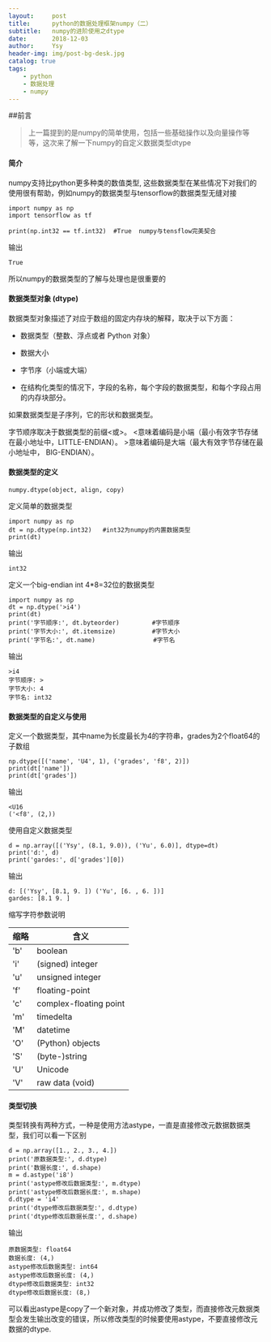 ```yaml
---
layout:     post
title:      python的数据处理框架numpy（二）
subtitle:   numpy的进阶使用之dtype
date:       2018-12-03
author:     Ysy
header-img: img/post-bg-desk.jpg
catalog: true
tags:
    - python
    - 数据处理
    - numpy
---
```


##前言
>上一篇提到的是numpy的简单使用，包括一些基础操作以及向量操作等等，这次来了解一下numpy的自定义数据类型dtype

#### 简介
numpy支持比python更多种类的数值类型, 这些数据类型在某些情况下对我们的使用很有帮助，例如numpy的数据类型与tensorflow的数据类型无缝对接

```
import numpy as np
import tensorflow as tf

print(np.int32 == tf.int32)  #True  numpy与tensflow完美契合
```
输出

```
True
```
所以numpy的数据类型的了解与处理也是很重要的

#### 数据类型对象 (dtype)
数据类型对象描述了对应于数组的固定内存块的解释，取决于以下方面：

- 数据类型（整数、浮点或者 Python 对象）

- 数据大小

- 字节序（小端或大端）

- 在结构化类型的情况下，字段的名称，每个字段的数据类型，和每个字段占用的内存块部分。

如果数据类型是子序列，它的形状和数据类型。

字节顺序取决于数据类型的前缀<或>。 <意味着编码是小端（最小有效字节存储在最小地址中，LITTLE-ENDIAN）。 >意味着编码是大端（最大有效字节存储在最小地址中， BIG-ENDIAN）。

#### 数据类型的定义

```
numpy.dtype(object, align, copy)
```
定义简单的数据类型

```
import numpy as np
dt = np.dtype(np.int32)   #int32为numpy的内置数据类型
print(dt)
```
输出

```
int32
```
定义一个big-endian int 4*8=32位的数据类型

```
import numpy as np
dt = np.dtype('>i4')
print(dt)
print('字节顺序:', dt.byteorder)         #字节顺序
print('字节大小:', dt.itemsize)          #字节大小
print('字节名:', dt.name)                #字节名
```
输出

```
>i4
字节顺序: >
字节大小: 4
字节名: int32
```

#### 数据类型的自定义与使用

定义一个数据类型，其中name为长度最长为4的字符串，grades为2个float64的子数组

```
np.dtype([('name', 'U4', 1), ('grades', 'f8', 2)])
print(dt['name'])
print(dt['grades'])
```
输出
```
<U16
('<f8', (2,))
```
使用自定义数据类型

```
d = np.array([('Ysy', (8.1, 9.0)), ('Yu', 6.0)], dtype=dt)
print('d:', d)
print('gardes:', d['grades'][0])
```
输出

```
d: [('Ysy', [8.1, 9. ]) ('Yu', [6. , 6. ])]
gardes: [8.1 9. ]
```

缩写字符参数说明

| 缩略| 含义 |
| --- | --- | 
| 'b'    | boolean |
| 'i'    | (signed) integer |
| 'u'    | unsigned integer |
| 'f'    | floating-point |
| 'c'    | complex-floating point |
| 'm'    | timedelta |
| 'M'    | datetime |
| 'O'    | (Python) objects |
| 'S'    | (byte-)string |
| 'U'    | Unicode |
| 'V'    | raw data (void) |

#### 类型切换
类型转换有两种方式，一种是使用方法astype，一直是直接修改元数据数据类型，我们可以看一下区别

```
d = np.array([1., 2., 3., 4.])
print('原数据类型:', d.dtype)
print('数据长度:', d.shape)
m = d.astype('i8')
print('astype修改后数据类型:', m.dtype)
print('astype修改后数据长度:', m.shape)
d.dtype = 'i4'
print('dtype修改后数据类型:', d.dtype)
print('dtype修改后数据长度:', d.shape)
```
输出

```
原数据类型: float64
数据长度: (4,)
astype修改后数据类型: int64
astype修改后数据长度: (4,)
dtype修改后数据类型: int32
dtype修改后数据长度: (8,)
``` 
可以看出astype是copy了一个新对象，并成功修改了类型，而直接修改元数据类型会发生输出改变的错误，所以修改类型的时候要使用astype，不要直接修改元数据的dtype.       
